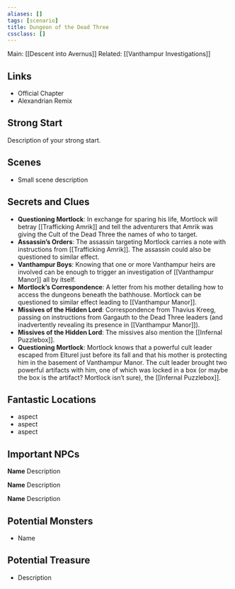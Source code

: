 ```yaml
---
aliases: []
tags: [scenario]
title: Dungeon of the Dead Three
cssclass: []
---
```


Main: [[Descent into Avernus]]
Related: [[Vanthampur Investigations]]

## Links

- Official Chapter
- Alexandrian Remix

## Strong Start

Description of your strong start.

## Scenes

- Small scene description

## Secrets and Clues

- **Questioning Mortlock**: In exchange for sparing his life, Mortlock will betray [[Trafficking Amrik]] and tell the adventurers that Amrik was giving the Cult of the Dead Three the names of who to target.
- **Assassin’s Orders**: The assassin targeting Mortlock carries a note with instructions from [[Trafficking Amrik]]. The assassin could also be questioned to similar effect.
- **Vanthampur Boys**: Knowing that one or more Vanthampur heirs are involved can be enough to trigger an investigation of [[Vanthampur Manor]] all by itself.
- **Mortlock’s Correspondence**: A letter from his mother detailing how to access the dungeons beneath the bathhouse. Mortlock can be questioned to similar effect leading to [[Vanthampur Manor]].
- **Missives of the Hidden Lord**: Correspondence from Thavius Kreeg, passing on instructions from Gargauth to the Dead Three leaders (and inadvertently revealing its presence in [[Vanthampur Manor]]).
- **Missives of the Hidden Lord**: The missives also mention the [[Infernal Puzzlebox]].
- **Questioning Mortlock**: Mortlock knows that a powerful cult leader escaped from Elturel just before its fall and that his mother is protecting him in the basement of Vanthampur Manor. The cult leader brought two powerful artifacts with him, one of which was locked in a box (or maybe the box is the artifact? Mortlock isn’t sure), the [[Infernal Puzzlebox]].

## Fantastic Locations

- aspect
- aspect
- aspect

## Important NPCs

**Name** Description

**Name** Description

**Name** Description

## Potential Monsters

- Name

## Potential Treasure

- Description


